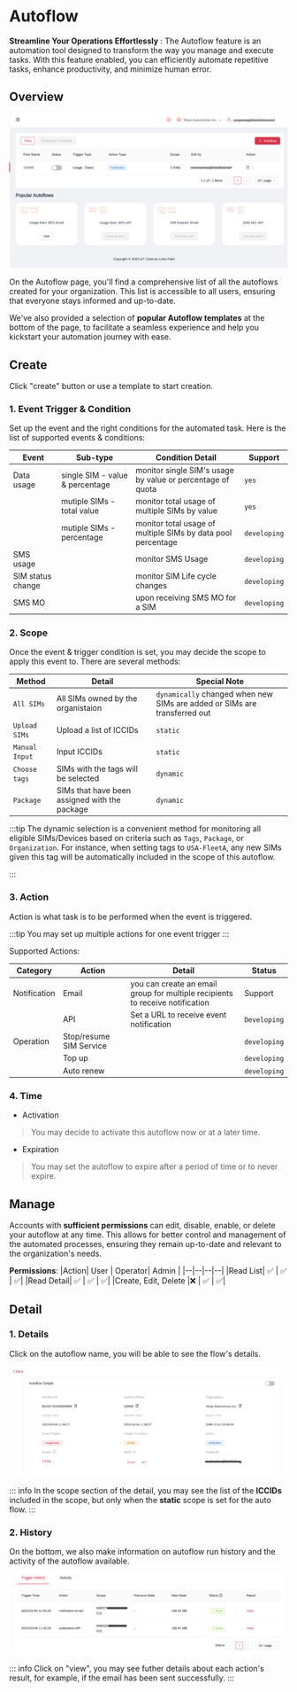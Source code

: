 # Autoflow <Badge type="tip" text=">1.4"/>

**Streamline Your Operations Effortlessly** :
The Autoflow feature is an automation tool designed to transform the way you manage and execute tasks. With this feature enabled, you can efficiently automate repetitive tasks, enhance productivity, and minimize human error.

## Overview

![autoflow](/autoflow-1.png)

On the Autoflow page, you'll find a comprehensive list of all the autoflows created for your organization. This list is accessible to all users, ensuring that everyone stays informed and up-to-date.

We've also provided a selection of **popular Autoflow templates** at the bottom of the page, to facilitate a seamless experience and help you kickstart your automation journey with ease.

## Create
Click "create" button or use a template to start creation.

### 1. Event Trigger & Condition

Set up the event and the right conditions for the automated task. Here is the list of supported events & conditions:

|Event|Sub-type| Condition Detail| Support |
|--|--|--|--|
| Data usage | single SIM - value & percentage | monitor single SIM's usage by value or percentage of quota | `yes` |
|| mutiple SIMs - total value| monitor total usage of multiple SIMs by value  | `yes`|
|| mutiple SIMs - percentage | monitor total usage of multiple SIMs by data pool percentage | `developing`|
|SMS usage| | monitor SMS Usage| `developing`|
|SIM status change| | monitor SIM Life cycle changes | `developing`|
|SMS MO | | upon receiving SMS MO for a SIM | `developing`|



### 2. Scope

Once the event & trigger condition is set, you may decide the scope to apply this event to. There are several methods:


|Method| Detail| Special Note|
|--|--|--|
| `All SIMs` | All SIMs owned by the organistaion | `dynamically` changed when new SIMs are added or SIMs are transferred out |
|`Upload SIMs`| Upload a list of ICCIDs| `static` |
|`Manual Input`| Input ICCIDs | `static` |
|`Choose tags`| SIMs with the tags will be selected | `dynamic` |
|`Package`| SIMs that have been assigned with the package | `dynamic` |

:::tip
The dynamic selection is a convenient method for monitoring all eligible SIMs/Devices based on criteria such as `Tags`, `Package`, or `Organization`. For instance, when setting tags to `USA-FleetA`, any new SIMs given this tag will be automatically included in the scope of this autoflow.

:::



### 3. Action
Action is what task is to be performed when the event is triggered.

:::tip
You may set up multiple actions for one event trigger
:::

Supported Actions:

|Category|Action| Detail | Status|
|--|--|--|--|
|Notification|Email| you can create an email group for multiple recipients to receive notification | Support |
||API| Set a URL to receive event notification | `Developing`|
|Operation| Stop/resume SIM Service |  | `developing` |
||Top up| | `developing`|
||Auto renew| |`developing`|


### 4. Time
* Activation
> You may decide to activate this autoflow now or at a later time.

* Expiration
> You may set the autoflow to expire after a period of time or to never expire.

## Manage 
Accounts with **sufficient permissions** can edit, disable, enable, or delete your autoflow at any time. This allows for better control and management of the automated processes, ensuring they remain up-to-date and relevant to the organization's needs.

**Permissions**:
|Action| User | Operator| Admin |
|--|--|--|--|
|Read List| ✅ | ✅ | ✅|
|Read Detail| ✅ | ✅ | ✅|
|Create, Edit, Delete |❌ | ✅ | ✅|

## Detail

### 1. Details

Click on the autoflow name, you will be able to see the flow's details.

![autoflow-detail](/autoflow-detail.png)

::: info
In the scope section of the detail, you may see the list of the **ICCIDs** included in the scope, but only when the **static** scope is set for the auto flow.
:::

### 2. History

On the bottom, we also make information on autoflow run history and the activity of the autoflow available. 
![autoflow-history](/autoflow-history.png)

::: info
Click on "view", you may see futher details about each action's result, for example, if the email has been sent successfully.
:::